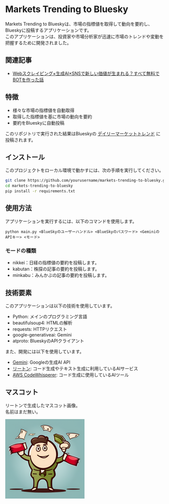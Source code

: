 # Markets Trending to Bluesky

Markets Trending to Blueskyは、市場の指標値を取得して動向を要約し、Blueskyに投稿するアプリケーションです。  
このアプリケーションは、投資家や市場分析家が迅速に市場のトレンドや変動を把握するために開発されました。

## 関連記事

- [Webスクレイピング×生成AI×SNSで新しい価値が生まれる？すべて無料でBOTを作った話](https://note.com/aegisfleet/n/nc8362f717cd9)

## 特徴

- 様々な市場の指標値を自動取得
- 取得した指標値を基に市場の動向を要約
- 要約をBlueskyに自動投稿

このリポジトリで実行された結果はBlueskyの [デイリーマーケットトレンド](https://bsky.app/profile/dailymarkettrends.bsky.social) に投稿されます。

## インストール

このプロジェクトをローカル環境で動かすには、次の手順を実行してください。

```bash
git clone https://github.com/yourusername/markets-trending-to-bluesky.git
cd markets-trending-to-bluesky
pip install -r requirements.txt
```

## 使用方法

アプリケーションを実行するには、以下のコマンドを使用します。

```text
python main.py <BlueSkyのユーザーハンドル> <BlueSkyのパスワード> <GeminiのAPIキー> <モード>
```

### モードの種類

- nikkei：日経の指標値の要約を投稿します。
- kabutan：株探の記事の要約を投稿します。
- minkabu：みんかぶの記事の要約を投稿します。

## 技術要素

このアプリケーションは以下の技術を使用しています。

- Python: メインのプログラミング言語
- beautifulsoup4: HTMLの解析
- requests: HTTPリクエスト
- google-generativeai: Gemini
- atproto: BlueskyのAPIクライアント

また、開発には以下を使用しています。

- [Gemini](https://ai.google.dev/gemini-api?hl=ja): Googleの生成AI API
- [リートン](https://wrtn.jp/): コード生成やテキスト生成に利用しているAIサービス
- [AWS CodeWhisperer](https://aws.amazon.com/jp/codewhisperer/): コード生成に使用しているAIツール

## マスコット

リートンで生成したマスコット画像。  
名前はまだ無い。

<img src="images\mascot.png" width="50%">
